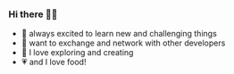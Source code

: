 ### Hi there 👋:smile:

- 🌱 always excited to learn new and challenging things
- 👯 want to exchange and network with other developers
- 🚀 I love exploring and creating
- 💗 and I love food!

<!--
**mijuni/mijuni** is a ✨ _special_ ✨ repository because its `README.md` (this file) appears on your GitHub profile.

